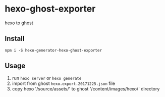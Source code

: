 # hexo-ghost-exporter

hexo to ghost

## Install

```
npm i -S hexo-generator-hexo-ghost-exporter
```

## Usage
1. run `hexo server` or `hexo generate` 
2. import from ghost `hexo.export.20171225.json` file
3. copy hexo '/source/assets/' to ghost '/content/images/hexo/' directory
